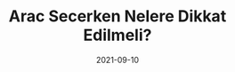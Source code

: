 ---
slug: /blog/arac-secerken-dikkat-edilecekler
date: 2021-09-10
title: Arac Secerken Nelere Dikkat Edilmeli?
featureImage: yellow-van.jpg
excerpt: Lorem Ipsum dolor sit amet, consecteur ipsum.
---